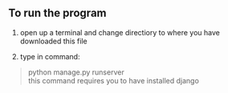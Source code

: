 ## To run the program

1. open up a terminal and change directiory to where you have downloaded this file  

2. type in command:
> python manage.py runserver   
this command requires you to have installed django